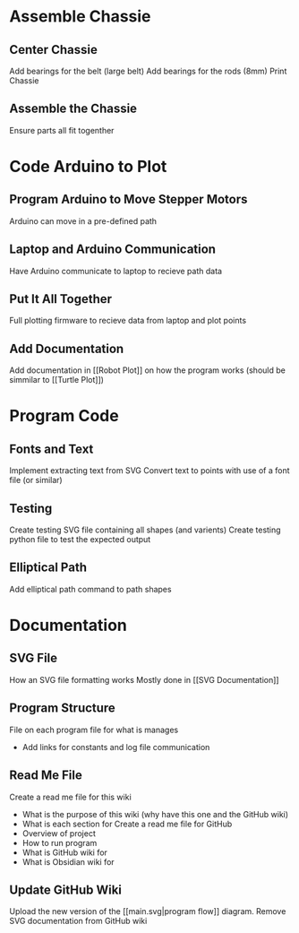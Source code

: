 # Assemble Chassie
## Center Chassie
Add bearings for the belt (large belt)
Add bearings for the rods (8mm)
Print Chassie

## Assemble the Chassie
Ensure parts all fit togenther

# Code Arduino to Plot
## Program Arduino to Move Stepper Motors
Arduino can move in a pre-defined path

## Laptop and Arduino Communication
Have Arduino communicate to laptop to recieve path data

## Put It All Together
Full plotting firmware to recieve data from laptop and plot points

## Add Documentation
Add documentation in [[Robot Plot]] on how the program works (should be simmilar to [[Turtle Plot]])

# Program Code
## Fonts and Text
Implement extracting text from SVG
Convert text to points with use of a font file (or similar)

## Testing
Create testing SVG file containing all shapes (and varients)
Create testing python file to test the expected output

## Elliptical Path
Add elliptical path command to path shapes

# Documentation
## SVG File
How an SVG file formatting works
	Mostly done in [[SVG Documentation]]

## Program Structure
File on each program file for what is manages
- Add links for constants and log file communication

## Read Me File
Create a read me file for this wiki
- What is the purpose of this wiki (why have this one and the GitHub wiki)
- What is each section for
Create a read me file for GitHub
- Overview of project
- How to run program
- What is GitHub wiki for
- What is Obsidian wiki for

## Update GitHub Wiki
Upload the new version of the [[main.svg|program flow]] diagram.
Remove SVG documentation from GitHub wiki